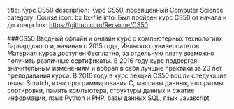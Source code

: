 title: Курс CS50
description: Курс CS50, посвященный Computer Science
category: Course
icon: bx bx-file
info: Был пройден курс CS50 от начала и до конца
link: https://github.com/Rersome/CS50

###CS50
Вводный офлайн и онлайн курс о компьютерных технологиях Гарвардского и, начиная с 2015 года, Йельского университетов. Материал курса доступен бесплатно, за отдельную плату возможно получить различные сертификаты. В 2016 году курс подвергся значительным изменениям и вобрал в себя лучшие практики за 20 лет преподавания курса. В 2016 году в курс лекций CS50 вошли следующие темы: Scratch, язык программирования C, массивы данных, алгоритмы сортировки, память компьютера, структуры данных и сжатие информации, язык Python и PHP, базы данных SQL, язык Javascript